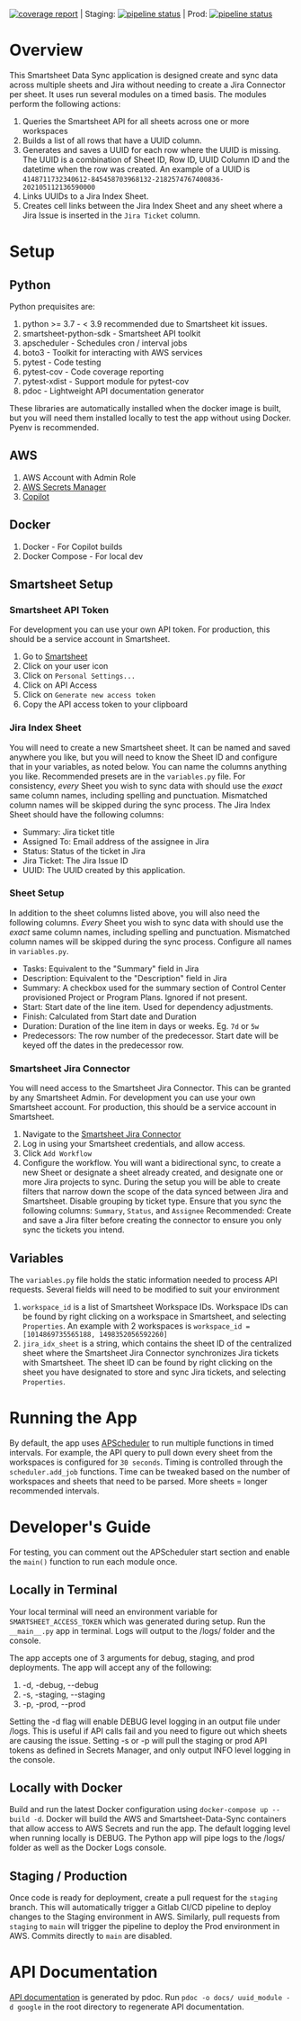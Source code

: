 [![coverage report](https://gitlab-dev.video.xarth.tv/cmpbad/smartsheet-data-sync-gitlab/badges/main/coverage.svg?job=coverage&key_text=Python+3.7+Coverage&key_width=140)](https://gitlab-dev.video.xarth.tv/cmpbad/smartsheet-data-sync-gitlab/-/commits/main) | Staging: [![pipeline status](https://gitlab-dev.video.xarth.tv/cmpbad/smartsheet-data-sync-gitlab/badges/staging/pipeline.svg)](https://gitlab-dev.video.xarth.tv/cmpbad/smartsheet-data-sync-gitlab/-/commits/staging) | Prod: [![pipeline status](https://gitlab-dev.video.xarth.tv/cmpbad/smartsheet-data-sync-gitlab/badges/main/pipeline.svg)](https://gitlab-dev.video.xarth.tv/cmpbad/smartsheet-data-sync-gitlab/-/commits/main)
# Overview
This Smartsheet Data Sync application is designed create and sync data across multiple sheets and Jira without needing to create a Jira Connector per sheet. It uses run several modules on a timed basis. The modules perform the following actions:
1. Queries the Smartsheet API for all sheets across one or more workspaces
2. Builds a list of all rows that have a UUID column.
3. Generates and saves a UUID for each row where the UUID is missing. The UUID is a combination of Sheet ID, Row ID, UUID Column ID and the datetime when the row was created. An example of a UUID is `4148711732340612-845458703968132-2182574767400836-202105112136590000`
4. Links UUIDs to a Jira Index Sheet.
5. Creates cell links between the Jira Index Sheet and any sheet where a Jira Issue is inserted in the `Jira Ticket` column. 


# Setup
## Python
Python prequisites are:
1. python >= 3.7 - < 3.9 recommended due to Smartsheet kit issues.
2. smartsheet-python-sdk - Smartsheet API toolkit
3. apscheduler - Schedules cron / interval jobs
4. boto3 - Toolkit for interacting with AWS services
5. pytest - Code testing
6. pytest-cov - Code coverage reporting
7. pytest-xdist - Support module for pytest-cov
8. pdoc - Lightweight API documentation generator

These libraries are automatically installed when the docker image is built, but you will need them installed locally to test the app without using Docker. Pyenv is recommended.

## AWS
1. AWS Account with Admin Role
2. [AWS Secrets Manager](https://us-west-2.console.aws.amazon.com/secretsmanager/home?region=us-west-2#!/listSecrets)
3. [Copilot](https://aws.github.io/copilot-cli/)

## Docker
1. Docker - For Copilot builds
2. Docker Compose - For local dev

## Smartsheet Setup
### Smartsheet API Token
For development you can use your own API token. For production, this should be a service account in Smartsheet.
1. Go to [Smartsheet](https://app.smartsheet.com/folders/personal)
2. Click on your user icon
3. Click on `Personal Settings...`
4. Click on API Access
5. Click on `Generate new access token`
6. Copy the API access token to your clipboard

### Jira Index Sheet
You will need to create a new Smartsheet sheet. It can be named and saved anywhere you like, but you will need to know the Sheet ID and configure that in your variables, as noted below. You can name the columns anything you like. Recommended presets are in the `variables.py` file. For consistency, _every_ Sheet you wish to sync data with should use the _exact_ same column names, including spelling and punctuation. Mismatched column names will be skipped during the sync process. The Jira Index Sheet should have the following columns:
* Summary: Jira ticket title
* Assigned To: Email address of the assignee in Jira
* Status: Status of the ticket in Jira
* Jira Ticket: The Jira Issue ID
* UUID: The UUID created by this application.

### Sheet Setup
In addition to the sheet columns listed above, you will also need the following columns. _Every_ Sheet you wish to sync data with should use the _exact_ same column names, including spelling and punctuation. Mismatched column names will be skipped during the sync process. Configure all names in `variables.py`.
* Tasks: Equivalent to the "Summary" field in Jira
* Description: Equivalent to the "Description" field in Jira
* Summary: A checkbox used for the summary section of Control Center provisioned Project or Program Plans. Ignored if not present.
* Start: Start date of the line item. Used for dependency adjustments.
* Finish: Calculated from Start date and Duration
* Duration: Duration of the line item in days or weeks. Eg. `7d` or `5w`
* Predecessors: The row number of the predecessor. Start date will be keyed off the dates in the predecessor row.

### Smartsheet Jira Connector
You will need access to the Smartsheet Jira Connector. This can be granted by any Smartsheet Admin. For development you can use your own Smartsheet account. For production, this should be a service account in Smartsheet.
1. Navigate to the [Smartsheet Jira Connector](https://connectors.smartsheet.com/c/jira)
2. Log in using your Smartsheet credentials, and allow access.
3. Click `Add Workflow`
4. Configure the workflow. You will want a bidirectional sync, to create a new Sheet or designate a sheet already created, and designate one or more Jira projects to sync. During the setup you will be able to create filters that narrow down the scope of the data synced between Jira and Smartsheet. Disable grouping by ticket type. Ensure that you sync the following columns: `Summary`, `Status`, and `Assignee` Recommended: Create and save a Jira filter before creating the connector to ensure you only sync the tickets you intend.

## Variables
The `variables.py` file holds the static information needed to process API requests. Several fields will need to be modified to suit your environment
1. `workspace_id` is a list of Smartsheet Workspace IDs. Workspace IDs can be found by right clicking on a workspace in Smartsheet, and selecting `Properties`. An example with 2 workspaces is `workspace_id = [1014869735565188, 1498352056592260]`
2. `jira_idx_sheet` is a string, which contains the sheet ID of the centralized sheet where the Smartsheet Jira Connector synchronizes Jira tickets with Smartsheet. The sheet ID can be found by right clicking on the sheet you have designated to store and sync Jira tickets, and selecting `Properties`.

# Running the App
By default, the app uses [APScheduler](https://apscheduler.readthedocs.io/en/stable/userguide.html) to run multiple functions in timed intervals. For example, the API query to pull down every sheet from the workspaces is configured for `30 seconds`. Timing is controlled through the `scheduler.add_job` functions. Time can be tweaked based on the number of workspaces and sheets that need to be parsed. More sheets = longer recommended intervals.

# Developer's Guide
For testing, you can comment out the APScheduler start section and enable the `main()` function to run each module once.

## Locally in Terminal
Your local terminal will need an environment variable for `SMARTSHEET_ACCESS_TOKEN` which was generated during setup. Run the `__main__.py` app in terminal. Logs will output to the /logs/ folder and the console.

The app accepts one of 3 arguments for debug, staging, and prod deployments. The app will accept any of the following:
1. -d, -debug, --debug
2. -s, -staging, --staging
3. -p, -prod, --prod

Setting the -d flag will enable DEBUG level logging in an output file under /logs. This is useful if API calls fail and you need to figure out which sheets are causing the issue. Setting -s or -p will pull the staging or prod API tokens as defined in Secrets Manager, and only output INFO level logging in the console.

## Locally with Docker
Build and run the latest Docker configuration using `docker-compose up --build -d`. Docker will build the AWS and Smartsheet-Data-Sync containers that allow access to AWS Secrets and run the app. The default logging level when running locally is DEBUG. The Python app will pipe logs to the /logs/ folder as well as the Docker Logs console.

## Staging / Production
Once code is ready for deployment, create a pull request for the `staging` branch. This will automatically trigger a Gitlab CI/CD pipeline to deploy changes to the Staging environment in AWS. Similarly, pull requests from `staging` to `main` will trigger the pipeline to deploy the Prod environment in AWS. Commits directly to `main` are disabled.

# API Documentation
[API documentation](docs/index.html) is generated by pdoc. Run `pdoc -o docs/ uuid_module -d google` in the root directory to regenerate API documentation.